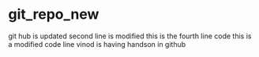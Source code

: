 # git_repo_new
git hub is updated
second line is modified
this is the fourth line code 
this is a modified code line
vinod is having handson in github
